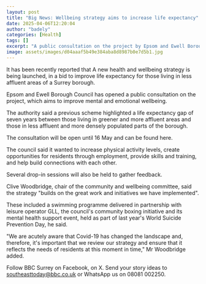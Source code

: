 ```yaml
---
layout: post
title: "Big News: Wellbeing strategy aims to increase life expectancy"
date: 2025-04-06T12:20:04
author: "badely"
categories: [Health]
tags: []
excerpt: "A public consultation on the project by Epsom and Ewell Borough Council will run until 16 May."
image: assets/images/d04aaaf5b49e384aba8d8987b0e7d5b1.jpg
---
```


It has been recently reported that A new health and wellbeing strategy is being launched, in a bid to improve life expectancy for those living in less affluent areas of a Surrey borough.

Epsom and Ewell Borough Council has opened a public consultation on the project, which aims to improve mental and emotional wellbeing.

The authority said a previous scheme highlighted a life expectancy gap of seven years between those living in greener and more affluent areas and those in less affluent and more densely populated parts of the borough.

The consultation will be open until 16 May and can be found here.

The council said it wanted to increase physical activity levels, create opportunities for residents through employment, provide skills and training, and help build connections with each other.

Several drop-in sessions will also be held to gather feedback.

Clive Woodbridge, chair of the community and wellbeing committee, said the strategy "builds on the great work and initiatives we have implemented".

These included a swimming programme delivered in partnership with leisure operator GLL, the council's community boxing initiative and its mental health support event, held as part of last year's World Suicide Prevention Day, he said.

"We are acutely aware that Covid-19 has changed the landscape and, therefore, it's important that we review our strategy and ensure that it reflects the needs of residents at this moment in time," Mr Woodbridge added.

Follow BBC Surrey on Facebook, on X. Send your story ideas to southeasttoday@bbc.co.uk  or WhatsApp us on 08081 002250.

